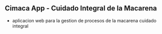 
## Cimaca App - Cuidado Integral de la Macarena

- aplicacion web para la gestion de procesos de la macarena cuidado integral